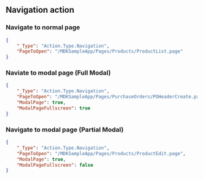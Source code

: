 ## Navigation action

### Navigate to normal page

```json
{
	"_Type": "Action.Type.Navigation",
    "PageToOpen": "/MDKSampleApp/Pages/Products/ProductList.page"
}
```

### Naviate to modal page (Full Modal)

```json
{
	"_Type": "Action.Type.Navigation",
	"PageToOpen": "/MDKSampleApp/Pages/PurchaseOrders/POHeaderCreate.page",
	"ModalPage": true,
	"ModalPageFullscreen": true
}
```

### Navigate to modal page (Partial Modal)

```json
{
    "_Type": "Action.Type.Navigation",
    "PageToOpen": "/MDKSampleApp/Pages/Products/ProductEdit.page",
	"ModalPage": true,
	"ModalPageFullscreen": false
}
```

